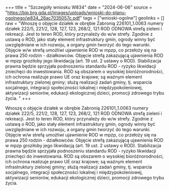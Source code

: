+++
title = "Szczegóły wniosku W834"
date = "2024-06-06"
source = "https://bip.brg.gda.pl/images/uploads/wnioski-do-planu-ogolnego/w834_26ac7035057c.pdf"
tags = ["wnioski-ogolne"]
geolinks = []
raw = "Wnoszę o objęcie działek w obrębie Zabronią 226101_1.0063 numery działek 222/5, 221/2, 128, 127, 123, 268/2, 121 ROD ODNOWA strefą zieleni i rekreacji. Jest to teren ROD, który przynależy do w/w strefy. Zgodnie z ustawą o ROD, jako stały element infrastruktury gmin, ogrody winny być uwzględniane w ich rozwoju, a organy gmin tworzyć do tego warunki. Objęcie w/w strefą umożliwi ujawnienie ROD w mpzp, co przełoży się na prawa 250 rodzin - działkowców. Objęcie strefą zakazującą ujawnienia ROD w mpzp groziłoby jego likwidacją (art. 19 ust. 2 ustawy o ROD). Stabilizacja prawna będzie sprzyjała podnoszeniu standardu ROD - ryzyko likwidacji zniechęci do inwestowania. ROD są obszarem o wysokiej bioróżnorodności, ich ochrona realizuje prawo UE oraz krajowe; są ważnym element infrastruktury zielonej gminy; służą realizacji zadań gminy, tj. wsparcia socjalnego, integracji społeczności lokalnej i międzypokoleniowej, aktywizacji seniorów, edukacji ekologicznej dzieci, promocji zdrowego trybu życia. "
+++

Wnoszę o objęcie działek w obrębie Zabronią 226101_1.0063 numery działek 222/5,
221/2, 128, 127, 123, 268/2, 121 ROD ODNOWA strefą zieleni i rekreacji. Jest to teren ROD,
który przynależy do w/w strefy. Zgodnie z ustawą o ROD, jako stały element infrastruktury gmin,
ogrody winny być uwzględniane w ich rozwoju, a organy gmin tworzyć do tego warunki. Objęcie
w/w strefą umożliwi ujawnienie ROD w mpzp, co przełoży się na prawa 250 rodzin - działkowców.
Objęcie strefą zakazującą ujawnienia ROD w mpzp groziłoby jego likwidacją (art. 19 ust. 2
ustawy o ROD). Stabilizacja prawna będzie sprzyjała podnoszeniu standardu ROD - ryzyko
likwidacji zniechęci do inwestowania. ROD są obszarem o wysokiej bioróżnorodności, ich
ochrona realizuje prawo UE oraz krajowe; są ważnym element infrastruktury zielonej gminy;
służą realizacji zadań gminy, tj. wsparcia socjalnego, integracji społeczności lokalnej i
międzypokoleniowej, aktywizacji seniorów, edukacji ekologicznej dzieci, promocji zdrowego
trybu życia.



